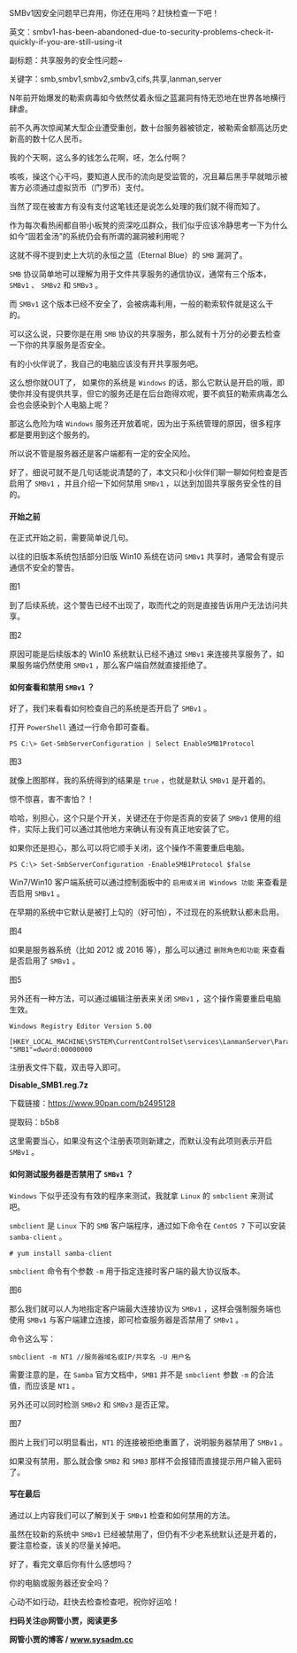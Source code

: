 SMBv1因安全问题早已弃用，你还在用吗？赶快检查一下吧！

英文：smbv1-has-been-abandoned-due-to-security-problems-check-it-quickly-if-you-are-still-using-it

副标题：共享服务的安全性问题~

关键字：smb,smbv1,smbv2,smbv3,cifs,共享,lanman,server



N年前开始爆发的勒索病毒如今依然仗着永恒之蓝漏洞有恃无恐地在世界各地横行肆虐。

前不久再次惊闻某大型企业遭受重创，数十台服务器被锁定，被勒索金额高达历史新高的数十亿人民币。

我的个天啊，这么多的钱怎么花啊，呸，怎么付啊？

咳咳，操这个心干吗，要知道人民币的流向是受监管的，况且幕后黑手早就暗示被害方必须通过虚拟货币（门罗币）支付。

当然了现在被害方有没有支付这笔钱还是说怎么处理的我们就不得而知了。

作为每次看热闹都自带小板凳的资深吃瓜群众，我们似乎应该冷静思考一下为什么如今“固若金汤”的系统仍会有所谓的漏洞被利用呢？

这就不得不提到史上大坑的永恒之蓝（Eternal Blue）的 `SMB` 漏洞了。



`SMB` 协议简单地可以理解为用于文件共享服务的通信协议，通常有三个版本，`SMBv1` 、 `SMBv2` 和 `SMBv3` 。

而 `SMBv1` 这个版本已经不安全了，会被病毒利用，一般的勒索软件就是这么干的。

可以这么说，只要你是在用 `SMB` 协议的共享服务，那么就有十万分的必要去检查一下你的共享服务是否安全。

有的小伙伴说了，我自己的电脑应该没有开共享服务吧。

这么想你就OUT了， 如果你的系统是 `Windows` 的话，那么它默认是开启的哦，即使你并没有提供共享，但它的服务还是在后台跑得欢呢，要不疯狂的勒索病毒怎么会也会感染到个人电脑上呢？

那这么危险为啥 `Windows` 服务还开放着呢，因为出于系统管理的原因，很多程序都是要用到这个服务的。

所以说不管是服务器还是客户端都有一定的安全风险。

好了，细说可就不是几句话能说清楚的了，本文只和小伙伴们聊一聊如何检查是否启用了 `SMBv1` ，并且介绍一下如何禁用 `SMBv1` ，以达到加固共享服务安全性的目的。



#### 开始之前

在正式开始之前，需要简单说几句。

以往的旧版本系统包括部分旧版 Win10 系统在访问 `SMBv1` 共享时，通常会有提示通信不安全的警告。

图1



到了后续系统，这个警告已经不出现了，取而代之的则是直接告诉用户无法访问共享。

图2



原因可能是后续版本的 Win10 系统默认已经不通过 `SMBv1` 来连接共享服务了，如果服务端仍然使用 `SMBv1` ，那么客户端自然就直接拒绝了。



#### 如何查看和禁用 `SMBv1` ？

好了，我们来看看如何检查自己的系统是否开启了 `SMBv1` 。

打开 `PowerShell` 通过一行命令即可查看。

```
PS C:\> Get-SmbServerConfiguration | Select EnableSMB1Protocol
```

图3



就像上图那样，我的系统得到的结果是 `true` ，也就是默认 `SMBv1` 是开着的。

惊不惊喜，害不害怕？！

哈哈，别担心，这个只是个开关，关键还在于你是否真的安装了 `SMBv1` 使用的组件，实际上我们可以通过其他地方来确认有没有真正地安装了它。

如果你还是担心，那么可以将它顺手关闭，这个操作不需要重启电脑。

```
PS C:\> Set-SmbServerConfiguration -EnableSMB1Protocol $false
```



Win7/Win10 客户端系统可以通过控制面板中的 `启用或关闭 Windows 功能` 来查看是否启用 `SMBv1` 。

在早期的系统中它默认是被打上勾的（好可怕），不过现在的系统默认都未启用。

图4



如果是服务器系统（比如 2012 或 2016 等），那么可以通过 `删除角色和功能` 来查看是否启用了 `SMBv1` 。

图5



另外还有一种方法，可以通过编辑注册表来关闭 `SMBv1` ，这个操作需要重启电脑生效。

```
Windows Registry Editor Version 5.00

[HKEY_LOCAL_MACHINE\SYSTEM\CurrentControlSet\services\LanmanServer\Parameters]
"SMB1"=dword:00000000
```

注册表文件下载，双击导入即可。

**Disable_SMB1.reg.7z**

下载链接：https://www.90pan.com/b2495128

提取码：b5b8



这里需要当心，如果没有这个注册表项则新建之，而默认没有此项则表示开启 `SMBv1` 。



#### 如何测试服务器是否禁用了 `SMBv1` ？

`Windows` 下似乎还没有有效的程序来测试，我就拿 `Linux` 的 `smbclient` 来测试吧。

`smbclient` 是 `Linux` 下的 `SMB` 客户端程序，通过如下命令在 `CentOS 7` 下可以安装 `samba-client` 。

```
# yum install samba-client
```



`smbclient` 命令有个参数 `-m` 用于指定连接时客户端的最大协议版本。

图6



那么我们就可以人为地指定客户端最大连接协议为 `SMBv1` ，这样会强制服务端也使用 `SMBv1` 与客户端建立连接，即可检查服务器是否禁用了 `SMBv1` 。

命令这么写：

```
smbclient -m NT1 //服务器域名或IP/共享名 -U 用户名
```



需要注意的是，在 `Samba` 官方文档中，`SMB1` 并不是 `smbclient` 参数 `-m` 的合法值，而应该是 `NT1` 。

另外还可以同时检测 `SMBv2`  和 `SMBv3` 是否正常。

图7



图片上我们可以明显看出，`NT1` 的连接被拒绝重置了，说明服务器禁用了 `SMBv1` 。

如果没有禁用，那么就会像 `SMB2` 和 `SMB3` 那样不会报错而直接提示用户输入密码了。



#### 写在最后

通过以上内容我们可以了解到关于 `SMBv1` 检查和如何禁用的方法。

虽然在较新的系统中 `SMBv1` 已经被禁用了，但仍有不少老系统默认还是开着的，要注意检查，该关的尽量关掉吧。

好了，看完文章后你有什么感想吗？

你的电脑或服务器还安全吗？

心动不如行动，赶快去检查检查吧，祝你好运哈！



**扫码关注@网管小贾，阅读更多**

**网管小贾的博客 / www.sysadm.cc**
